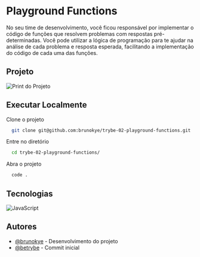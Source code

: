 # Playground Functions

No seu time de desenvolvimento, você ficou responsável por implementar o código de funções que resolvem problemas com respostas pré-determinadas. Você pode utilizar a lógica de programação para te ajudar na análise de cada problema e resposta esperada, facilitando a implementação do código de cada uma das funções.

## Projeto

![Print do Projeto](https://i.imgur.com/2LLGZdn.png)

## Executar Localmente

Clone o projeto 

```bash
  git clone git@github.com:brunokye/trybe-02-playground-functions.git
```

Entre no diretório

```bash
  cd trybe-02-playground-functions/
```

Abra o projeto

```bash
  code .
```

## Tecnologias

![JavaScript](https://img.shields.io/badge/javascript-%23323330.svg?style=for-the-badge&logo=javascript&logoColor=%23F7DF1E) 

## Autores

- [@brunokye](https://github.com/brunokye) - Desenvolvimento do projeto
- [@betrybe](https://github.com/betrybe) - Commit inicial
